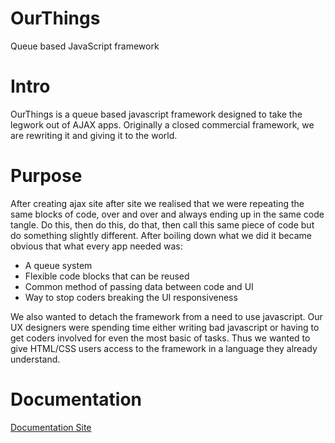 # OurThings
Queue based JavaScript framework

# Intro

OurThings is a queue based javascript framework designed to take the legwork out of AJAX apps. Originally a closed
commercial framework,  we are rewriting it and giving it to the world.

# Purpose

After creating ajax site after site we realised that we were repeating the same blocks of code, over and over and
always ending up in the same code tangle. Do this, then do this, do that, then call this same piece of code but do
something slightly different. After boiling down what we did it became obvious that what every app needed was:

* A queue system
* Flexible code blocks that can be reused
* Common method of passing data between code and UI
* Way to stop coders breaking the UI responsiveness

We also wanted to detach the framework from a need to use javascript. Our UX designers were spending time either
writing bad javascript or having to get coders involved for even the most basic of tasks. Thus we wanted to give HTML/CSS users access
to the framework in a language they already understand.

# Documentation

<a href="https://nautoguide.github.io/ourthings/">Documentation Site</a>



